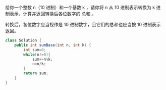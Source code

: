 给你一个整数 n（10 进制）和一个基数 k ，请你将 n 从 10 进制表示转换为 k 进制表示，计算并返回转换后各位数字的 总和 。

转换后，各位数字应当视作是 10 进制数字，且它们的总和也应当按 10 进制表示返回。

```java
class Solution {
    public int sumBase(int n, int k) {
        int sum=0;
        while(n!=0){
            sum+=n%k;
            n=n/k;
        }
        return sum;
    }
}
```
